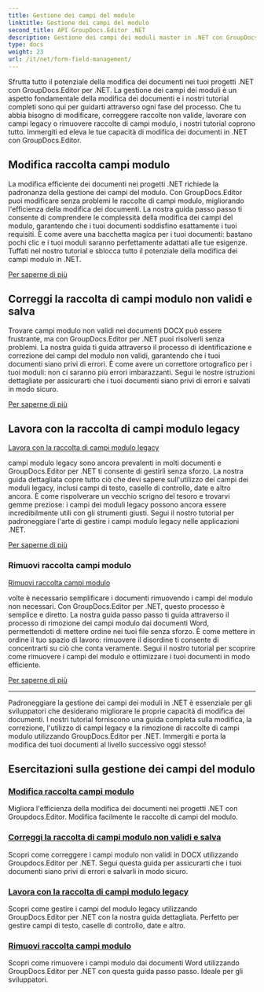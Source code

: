 ```yaml
---
title: Gestione dei campi del modulo
linktitle: Gestione dei campi del modulo
second_title: API GroupDocs.Editor .NET
description: Gestione dei campi dei moduli master in .NET con GroupDocs.Editor. Impara a modificare, correggere, utilizzare elementi legacy e rimuovere senza problemi raccolte di campi modulo.
type: docs
weight: 23
url: /it/net/form-field-management/
---
```

Sfrutta tutto il potenziale della modifica dei documenti nei tuoi progetti .NET con GroupDocs.Editor per .NET. La gestione dei campi dei moduli è un aspetto fondamentale della modifica dei documenti e i nostri tutorial completi sono qui per guidarti attraverso ogni fase del processo. Che tu abbia bisogno di modificare, correggere raccolte non valide, lavorare con campi legacy o rimuovere raccolte di campi modulo, i nostri tutorial coprono tutto. Immergiti ed eleva le tue capacità di modifica dei documenti in .NET con GroupDocs.Editor.

## Modifica raccolta campi modulo

La modifica efficiente dei documenti nei progetti .NET richiede la padronanza della gestione dei campi del modulo. Con GroupDocs.Editor puoi modificare senza problemi le raccolte di campi modulo, migliorando l'efficienza della modifica dei documenti. La nostra guida passo passo ti consente di comprendere le complessità della modifica dei campi del modulo, garantendo che i tuoi documenti soddisfino esattamente i tuoi requisiti. È come avere una bacchetta magica per i tuoi documenti: bastano pochi clic e i tuoi moduli saranno perfettamente adattati alle tue esigenze. Tuffati nel nostro tutorial e sblocca tutto il potenziale della modifica dei campi modulo in .NET.

[Per saperne di più](./edit-form-field-collection/)

## Correggi la raccolta di campi modulo non validi e salva

Trovare campi modulo non validi nei documenti DOCX può essere frustrante, ma con GroupDocs.Editor per .NET puoi risolverli senza problemi. La nostra guida ti guida attraverso il processo di identificazione e correzione dei campi del modulo non validi, garantendo che i tuoi documenti siano privi di errori. È come avere un correttore ortografico per i tuoi moduli: non ci saranno più errori imbarazzanti. Segui le nostre istruzioni dettagliate per assicurarti che i tuoi documenti siano privi di errori e salvati in modo sicuro.

[Per saperne di più](./fix-invalid-form-field-collection-save/)

## Lavora con la raccolta di campi modulo legacy
[Lavora con la raccolta di campi modulo legacy](./work-legacy-form-field-collection/)

campi modulo legacy sono ancora prevalenti in molti documenti e GroupDocs.Editor per .NET ti consente di gestirli senza sforzo. La nostra guida dettagliata copre tutto ciò che devi sapere sull'utilizzo dei campi dei moduli legacy, inclusi campi di testo, caselle di controllo, date e altro ancora. È come rispolverare un vecchio scrigno del tesoro e trovarvi gemme preziose: i campi dei moduli legacy possono ancora essere incredibilmente utili con gli strumenti giusti. Segui il nostro tutorial per padroneggiare l'arte di gestire i campi modulo legacy nelle applicazioni .NET.

[Per saperne di più](./work-legacy-form-field-collection/)

### Rimuovi raccolta campi modulo
[Rimuovi raccolta campi modulo](./remove-form-field-collection/)

volte è necessario semplificare i documenti rimuovendo i campi del modulo non necessari. Con GroupDocs.Editor per .NET, questo processo è semplice e diretto. La nostra guida passo passo ti guida attraverso il processo di rimozione dei campi modulo dai documenti Word, permettendoti di mettere ordine nei tuoi file senza sforzo. È come mettere in ordine il tuo spazio di lavoro: rimuovere il disordine ti consente di concentrarti su ciò che conta veramente. Segui il nostro tutorial per scoprire come rimuovere i campi del modulo e ottimizzare i tuoi documenti in modo efficiente.

[Per saperne di più](./remove-form-field-collection/)

---

Padroneggiare la gestione dei campi dei moduli in .NET è essenziale per gli sviluppatori che desiderano migliorare le proprie capacità di modifica dei documenti. I nostri tutorial forniscono una guida completa sulla modifica, la correzione, l'utilizzo di campi legacy e la rimozione di raccolte di campi modulo utilizzando GroupDocs.Editor per .NET. Immergiti e porta la modifica dei tuoi documenti al livello successivo oggi stesso!
## Esercitazioni sulla gestione dei campi del modulo
### [Modifica raccolta campi modulo](./edit-form-field-collection/)
Migliora l'efficienza della modifica dei documenti nei progetti .NET con Groupdocs.Editor. Modifica facilmente le raccolte di campi del modulo.
### [Correggi la raccolta di campi modulo non validi e salva](./fix-invalid-form-field-collection-save/)
Scopri come correggere i campi modulo non validi in DOCX utilizzando Groupdocs.Editor per .NET. Segui questa guida per assicurarti che i tuoi documenti siano privi di errori e salvarli in modo sicuro.
### [Lavora con la raccolta di campi modulo legacy](./work-legacy-form-field-collection/)
Scopri come gestire i campi del modulo legacy utilizzando GroupDocs.Editor per .NET con la nostra guida dettagliata. Perfetto per gestire campi di testo, caselle di controllo, date e altro.
### [Rimuovi raccolta campi modulo](./remove-form-field-collection/)
Scopri come rimuovere i campi modulo dai documenti Word utilizzando GroupDocs.Editor per .NET con questa guida passo passo. Ideale per gli sviluppatori.